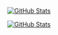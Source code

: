 [![GitHub Stats](https://img.shields.io/github/followers/basoalto?label=Followers&style=social)](https://github.com/basoalto)

[![GitHub Stats](https://github-readme-stats.vercel.app/api?username=basoalto&show_icons=true&theme=synthwave)](https://github.com/basoalto)

<!-- Otras secciones si es necesario -->
